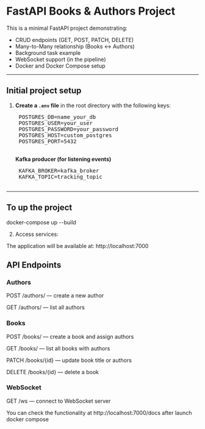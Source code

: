 # FastAPI Books & Authors Project

This is a minimal FastAPI project demonstrating:

- CRUD endpoints (GET, POST, PATCH, DELETE)
- Many-to-Many relationship (Books ↔ Authors)
- Background task example
- WebSocket support (in the pipeline)
- Docker and Docker Compose setup

---

## Initial project setup

1. **Create a `.env` file** in the root directory with the following keys:
    <pre>
    POSTGRES_DB=name_your_db
    POSTGRES_USER=your_user
    POSTGRES_PASSWORD=your_password
    POSTGRES_HOST=custom_postgres
    POSTGRES_PORT=5432
    </pre>
    ****Kafka producer (for listening events)****
    <pre>
    KAFKA_BROKER=kafka_broker
    KAFKA_TOPIC=tracking_topic
    </pre>


---

## To up the project

docker-compose up --build


2. Access services:

The application will be available at: http://localhost:7000

## API Endpoints

### Authors
POST /authors/ — create a new author

GET /authors/ — list all authors

### Books
POST /books/ — create a book and assign authors

GET /books/ — list all books with authors

PATCH /books/{id} — update book title or authors

DELETE /books/{id} — delete a book

### WebSocket
GET /ws — connect to WebSocket server

You can check the functionality at http://localhost:7000/docs after launch docker compose